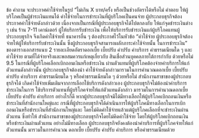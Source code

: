 ข้อ
คำถาม
จะประกาศค่าใช้จ่ายในรูป “ไม่เกิน X บาท/ครั้ง
หรือเป็นช่วงอัตราได้หรือไม่
คำตอบ
ให้ผู้บริโภคเป็นผู้ชำระเงินแทนได้
ค่าใช้จ่ายในการชำระเงินที่ผู้บริโภคเป็นคนจ่าย ผู้ประกอบธุรกิจต้องประกาศค่าใช้จ่ายดังกล่าวด้วย เนื่องจากเป็นกรณีที่ผู้ประกอบธุรกิจได้ไปตกลงกับ
ให้แก่จุดชำระเงินต่าง ๆ เช่น ร้าน 7-11 เคาน์เตอร์ ผู้ให้บริการรับชำระเงิน เพื่อให้บริการรับชำระเงินแก่ผู้บริโภคแทนผู้ประกอบธุรกิจ จึงเกิดค่าใช้จ่ายที่
ธนาคารอื่น ๆ ต้องประกาศไว้ในหัวข้อ “ค่าใช้จ่าย ผู้ประกอบธุรกิจต้องจ่ายให้ผู้ให้บริการรับชำระเงินนั้น ซึ่งผู้ประกอบธุรกิจสามารถผลักภาระค่าใช้จ่ายนั้น
ในการชำระเงิน” ของตารางเอกสารแนบ 2
รายละเอียดอัตราดอกเบี้ย เบี้ยปรับ ค่าปรับ
ค่าบริการ ค่าธรรมเนียมใด ๆ และค่าใช้จ่าย
ตามที่ได้จ่ายจริงและพอสมควรแก่เหตุเกี่ยวกับ
สินเชื่อส่วนบุคคลภายใต้การกํากับ ด้วยหรือไม่
9.5 ในกรณีที่ผู้บริโภคเลือกเบิกถอนเงินหรือชำระเงิน
ผ่านตัวแทนที่ผู้บริโภคต้องจ่ายค่าบริการให้แก่
ตัวแทนดังกล่าวนั้น ผู้ประกอบธุรกิจต้องนำ
ค่าใช้จ่ายดังกล่าวมารวมในการคำนวณดอกเบี้ย
เบี้ยปรับ ค่าปรับ ค่าบริการ ค่าธรรมเนียมใด ๆ หรือค่าธรรมเนียมใด ๆ
ด้วยหรือไม่
สำนักงานสาขาของผู้ประกอบธุรกิจได้
เกิดค่าใช้จ่ายเพิ่มเติมจากการเลือกใช้บริการดังกล่าวเอง ผู้ประกอบธุรกิจไม่ต้องนำค่าบริการชำระเงินในการ
ใช้บริการตัวแทนที่ผู้บริโภคจ่ายให้แก่ตัวแทนดังกล่าว มารวมในการคำนวณดอกเบี้ย เบี้ยปรับ ค่าปรับ ค่าบริการ
อย่างไรก็ดี หากผู้ประกอบธุรกิจมิได้มีทางเลือกให้ผู้บริโภคเบิกถอนเงินหรือชำระเงินที่สำนักงานใหญ่และ
กรณีที่ผู้ประกอบธุรกิจได้ดำเนินการให้ผู้บริโภคมีทางเลือกในการเบิกถอนเงินหรือชำระเงินที่สำนักงานใหญ่และ
โดยไม่คิดค่าใช้จ่ายแล้วแต่ผู้บริโภคเลือกที่จะชำระเงินผ่านตัวแทน ซึ่งทำให้
สำนักงานสาขาของผู้ประกอบธุรกิจโดยไม่คิดค่าใช้จ่าย โดยให้ผู้บริโภคเบิกถอนเงินหรือชำระเงินผ่านตัวแทน
อย่างไม่มีทางเลือก ผู้ประกอบธุรกิจยังคงต้องนำค่าบริการที่ผู้บริโภคจ่ายให้แก่ตัวแทนนั้น มารวมในการคำนวณ
ดอกเบี้ย เบี้ยปรับ ค่าปรับ ค่าบริการ หรือค่าธรรมเนียมด้วย
